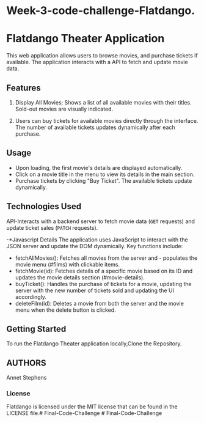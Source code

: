 # Week-3-code-challenge-Flatdango.
# Flatdango Theater Application

 This web application allows users to browse movies, and purchase tickets if available. The application interacts with a API to fetch and update movie data.

## Features

1. Display All Movies;
 Shows a list of all available movies with their titles. Sold-out movies are visually indicated.

 2. Users can buy tickets for available movies directly through the interface. The number of available tickets updates dynamically after each purchase.

 ## Usage
- Upon loading, the first movie's details are displayed automatically.
- Click on a movie title in the menu to view its details in the main section.
- Purchase tickets by clicking "Buy Ticket". The available tickets update dynamically.


## Technologies Used

 API-Interacts with a backend server to fetch movie data (`GET` requests) and update ticket sales (`PATCH` requests).

 -*Javascript Details
The application uses JavaScript to interact with the JSON server and update the DOM dynamically. Key functions include:

- fetchAllMovies(): Fetches all movies from the server and -  populates the movie menu (#films) with clickable items.
- fetchMovie(id): Fetches details of a specific movie based on its ID and updates the movie details section (#movie-details).
- buyTicket(): Handles the purchase of tickets for a movie, updating the server with the new number of tickets sold and updating the UI accordingly.
- deleteFilm(id): Deletes a movie from both the server and the movie menu when the delete button is clicked.


## Getting Started

To run the Flatdango Theater application locally,Clone the Repository.
## AUTHORS
 Annet Stephens

 ### License
 Flatdango is licensed under the MIT license that can be found in the LICENSE file.# Final-Code-Challenge
#   F i n a l - C o d e - C h a l l e n g e  
 